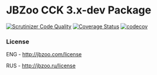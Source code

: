 # JBZoo CCK 3.x-dev Package
[![Scrutinizer Code Quality](https://scrutinizer-ci.com/g/JBZoo/JBZoo/badges/quality-score.png?b=master)](https://scrutinizer-ci.com/g/JBZoo/JBZoo/?branch=master)   [![Coverage Status](https://coveralls.io/repos/github/JBZoo/JBZoo/badge.svg)](https://coveralls.io/github/JBZoo/JBZoo) [![codecov](https://codecov.io/gh/JBZoo/JBZoo/branch/master/graph/badge.svg)](https://codecov.io/gh/JBZoo/JBZoo)

### License


ENG - http://jbzoo.com/license

RUS - http://jbzoo.ru/license
